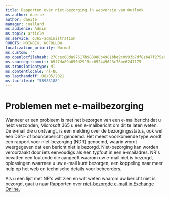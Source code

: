 ```yaml
---
title: Rapporten over niet-bezorging in webversie van Outlook
ms.author: daeite
author: daeite
manager: joallard
ms.audience: Admin
ms.topic: article
ms.service: o365-administration
ROBOTS: NOINDEX, NOFOLLOW
localization_priority: Normal
ms.custom: ''
ms.openlocfilehash: 278cec08da97517b980988b4981bbe9c0993b7df8eb47f275e8bb5572495916d
ms.sourcegitcommit: b5f7da89a650d2915dc652449623c78be6247175
ms.translationtype: MT
ms.contentlocale: nl-NL
ms.lasthandoff: 08/05/2021
ms.locfileid: "53983188"
---
```

# <a name="issues-with-email-delivery"></a>Problemen met e-mailbezorging

Wanneer er een probleem is met het bezorgen van een e-mailbericht dat u hebt verzonden, Microsoft 365 u een e-mailbericht om dit te laten weten. De e-mail die u ontvangt, is een melding over de bezorgingsstatus, ook wel een DSN- of bouncebericht genoemd. Het meest voorkomende type wordt een rapport voor niet-bezorging (NDR) genoemd, waarin wordt weergegeven dat een bericht niet is bezorgd. Niet-bezorging kan worden veroorzaakt door iets eenvoudigs als een typfout in een e-mailadres. NR's bevatten een foutcode die aangeeft waarom uw e-mail niet is bezorgd, oplossingen waarmee u uw e-mail kunt bezorgen, een koppeling naar meer hulp op het web en technische details voor beheerders.

Als u een lijst met NR's wilt zien en wilt weten waarom uw bericht niet is bezorgd, gaat u naar Rapporten over [niet-bezorgde e-mail in Exchange Online.](https://docs.microsoft.com/exchange/mail-flow-best-practices/non-delivery-reports-in-exchange-online/non-delivery-reports-in-exchange-online)